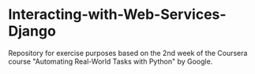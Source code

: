 # Interacting-with-Web-Services-Django
Repository for exercise purposes based on the 2nd week of the Coursera course "Automating Real-World Tasks with Python" by Google.
